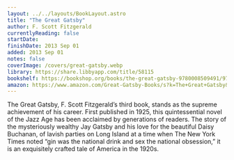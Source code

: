 ```yaml
---
layout: ../../layouts/BookLayout.astro
title: "The Great Gatsby"
author: F. Scott Fitzgerald
currentlyReading: false
startDate: 
finishDate: 2013 Sep 01
added: 2013 Sep 01
notes: false
coverImage: /covers/great-gatsby.webp
library: https://share.libbyapp.com/title/58115
bookshelf: https://bookshop.org/books/the-great-gatsby-9780008509491/9780743273565
amazon: https://www.amazon.com/Great-Gatsby-Books/s?k=The+Great+Gatsby&rh=n%3A283155
---
```


The Great Gatsby, F. Scott Fitzgerald’s third book, stands as the supreme achievement of his career. First published in 1925, this quintessential novel of the Jazz Age has been acclaimed by generations of readers. The story of the mysteriously wealthy Jay Gatsby and his love for the beautiful Daisy Buchanan, of lavish parties on Long Island at a time when The New York Times noted “gin was the national drink and sex the national obsession,” it is an exquisitely crafted tale of America in the 1920s.

<!-- ### Notes & Highlights -->
